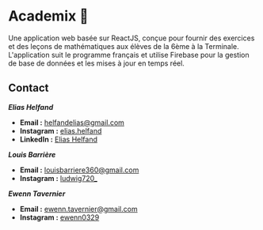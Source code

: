 # Academix 📘

Une application web basée sur ReactJS, conçue pour fournir des exercices et des leçons de mathématiques aux élèves de la 6ème à la Terminale. L'application suit le programme français et utilise Firebase pour la gestion de base de données et les mises à jour en temps réel.

## Contact  

***Elias Helfand***
- **Email :** [helfandelias@gmail.com](mailto:helfandelias@gmail.com)  
- **Instagram :** [elias.helfand](https://www.instagram.com/elias.helfand)  
- **LinkedIn :** [Elias Helfand](https://www.linkedin.com/in/elias-helfand/) 

***Louis Barrière***
- **Email :** [louisbarriere360@gmail.com](mailto:louisbarriere360@gmail.com)  
- **Instagram :** [ludwig720_]([https://www.instagram.com/elias.helfand](https://www.instagram.com/ludwig720_/))  

***Ewenn Tavernier***
- **Email :** [ewenn.tavernier@gmail.com](mailto:ewenn.tavernier@gmail.com)  
- **Instagram :** [ewenn0329]([https://www.instagram.com/ewenn0329/]) 
